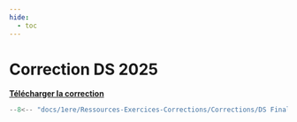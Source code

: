 ```yaml
---
hide:
  - toc
---
```


# Correction DS 2025

<a href="../Ressources-Exercices-Corrections/Corrections/DS Final 2025.py" download>**Télécharger la correction**</a>

```python
--8<-- "docs/1ere/Ressources-Exercices-Corrections/Corrections/DS Final 2025.py"
```

